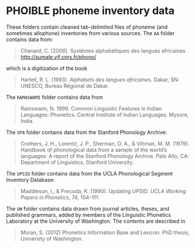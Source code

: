# PHOIBLE phoneme inventory data

These folders contain cleaned tab-delimited files of phoneme (and 
sometimes allophone) inventories from various sources. The `AA` folder 
contains data from:

> Chanard, C. (2006). Systèmes alphabétiques des langues africaines 
> <http://sumale.vjf.cnrs.fr/phono/>

which is a digitization of the book 

> Hartell, R. L. (1993). *Alphabets des langues africaines*. Dakar, SN: 
> UNESCO, Bureau Régional de Dakar.

The `RAMASWAMI` folder contains data from 

> Ramswami, N. 1999. Common Linguistic Features in Indian Languages: Phonetics. Central Institute of Indian Languages. Mysore, India.

The `SPA` folder contains data from the Stanford Phonology Archive:

> Crothers, J. H., Lorentz, J. P., Sherman, D. A., & Vihman, M. M. 
> (1979). Handbook of phonological data from a sample of the world’s 
> languages: A report of the Stanford Phonology Archive. Palo Alto, 
> CA: Department of Linguistics, Stanford University.

The `UPSID` folder contains data from the UCLA Phonological Segment 
Inventory Database:

> Maddieson, I., & Precoda, K. (1990). Updating UPSID. _UCLA Working 
> Papers in Phonetics_, 74, 104–111.

The `UW` folder contains data drawn from journal articles, theses, and 
published grammars, added by members of the Linguistic Phonetics 
Laboratory at the University of Washington. The contents are described in

> Moran, S. (2012) Phonetics Information Base and Lexicon. PhD thesis, University of Washington.


